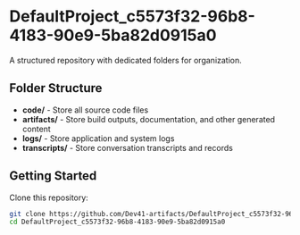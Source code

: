 # DefaultProject_c5573f32-96b8-4183-90e9-5ba82d0915a0
A structured repository with dedicated folders for organization.

## Folder Structure

- **code/** - Store all source code files
- **artifacts/** - Store build outputs, documentation, and other generated content
- **logs/** - Store application and system logs
- **transcripts/** - Store conversation transcripts and records

## Getting Started

Clone this repository:
```bash
git clone https://github.com/Dev41-artifacts/DefaultProject_c5573f32-96b8-4183-90e9-5ba82d0915a0
cd DefaultProject_c5573f32-96b8-4183-90e9-5ba82d0915a0
```
